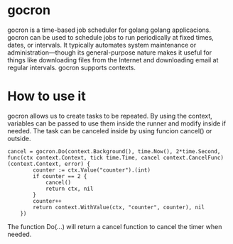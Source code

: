 # gocron

gocron is a time-based job scheduler for golang golang applicacions. gocron can be used to schedule jobs to run periodically at fixed times, dates, or intervals. It typically automates system maintenance or administration—though its general-purpose nature makes it useful for things like downloading files from the Internet and downloading email at regular intervals. gocron supports contexts.

# How to use it

gocron allows us to create tasks to be repeated. By using the context, variables can be passed to use them inside the runner and modify inside if needed. The task can be canceled inside by using funcion cancel() or outside.

```
cancel = gocron.Do(context.Background(), time.Now(), 2*time.Second, func(ctx context.Context, tick time.Time, cancel context.CancelFunc) (context.Context, error) {					
		counter := ctx.Value("counter").(int)
		if counter == 2 {
			cancel()
			return ctx, nil
		}
		counter++
		return context.WithValue(ctx, "counter", counter), nil
	})
```

The function Do(...) will return a cancel function to cancel the timer when needed.

